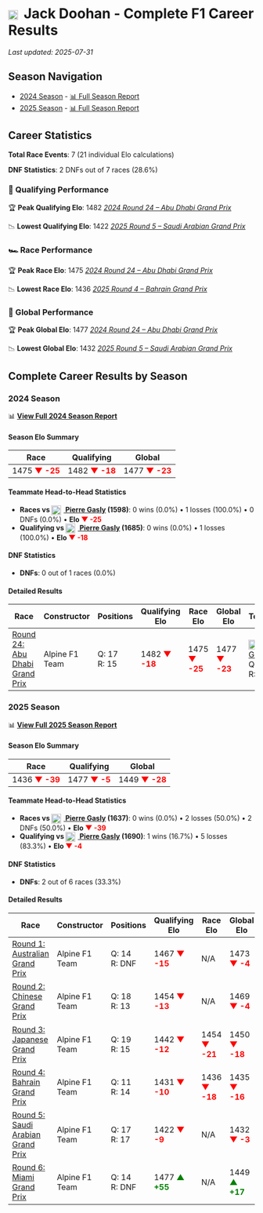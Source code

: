 # <img src="https://upload.wikimedia.org/wikipedia/commons/8/88/Flag_of_Australia_%28converted%29.svg" alt="Australia" width="20" height="auto" style="vertical-align: middle; margin-right: 5px;" onerror="this.outerHTML='🇦🇺'; this.style.marginRight='5px';"/> Jack Doohan - Complete F1 Career Results

*Last updated: 2025-07-31*

## Season Navigation

- [2024 Season](#2024-season) - [📊 Full Season Report](../seasons/2024-season-report)
- [2025 Season](#2025-season) - [📊 Full Season Report](../seasons/2025-season-report)

## Career Statistics

**Total Race Events**: 7 (21 individual Elo calculations)

**DNF Statistics**: 2 DNFs out of 7 races (28.6%)

### 🏁 Qualifying Performance

🏆 **Peak Qualifying Elo**: 1482
   *[2024 Round 24 – Abu Dhabi Grand Prix](../seasons/2024-season-report#round-24-abu-dhabi-grand-prix)*

📉 **Lowest Qualifying Elo**: 1422
   *[2025 Round 5 – Saudi Arabian Grand Prix](../seasons/2025-season-report#round-5-saudi-arabian-grand-prix)*

### 🏎️ Race Performance

🏆 **Peak Race Elo**: 1475
   *[2024 Round 24 – Abu Dhabi Grand Prix](../seasons/2024-season-report#round-24-abu-dhabi-grand-prix)*

📉 **Lowest Race Elo**: 1436
   *[2025 Round 4 – Bahrain Grand Prix](../seasons/2025-season-report#round-4-bahrain-grand-prix)*

### 🌟 Global Performance

🏆 **Peak Global Elo**: 1477
   *[2024 Round 24 – Abu Dhabi Grand Prix](../seasons/2024-season-report#round-24-abu-dhabi-grand-prix)*

📉 **Lowest Global Elo**: 1432
   *[2025 Round 5 – Saudi Arabian Grand Prix](../seasons/2025-season-report#round-5-saudi-arabian-grand-prix)*


## Complete Career Results by Season

### 2024 Season

📊 **[View Full 2024 Season Report](../seasons/2024-season-report)**

#### Season Elo Summary

| Race | Qualifying | Global |
|------|------------|--------|
| 1475 **<span style="color: red;">▼ -25</span>** | 1482 **<span style="color: red;">▼ -18</span>** | 1477 **<span style="color: red;">▼ -23</span>** |

#### Teammate Head-to-Head Statistics

- **Races vs [<img src="https://upload.wikimedia.org/wikipedia/commons/c/c3/Flag_of_France.svg" alt="France" width="20" height="auto" style="vertical-align: middle; margin-right: 5px;" onerror="this.outerHTML='🇫🇷'; this.style.marginRight='5px';"/> Pierre Gasly](pierre-gasly) (1598)**: 0 wins (0.0%) • 1 losses (100.0%) • 0 DNFs (0.0%) • **Elo <span style="color: red;">▼ -25</span>**
- **Qualifying vs [<img src="https://upload.wikimedia.org/wikipedia/commons/c/c3/Flag_of_France.svg" alt="France" width="20" height="auto" style="vertical-align: middle; margin-right: 5px;" onerror="this.outerHTML='🇫🇷'; this.style.marginRight='5px';"/> Pierre Gasly](pierre-gasly) (1685)**: 0 wins (0.0%) • 1 losses (100.0%) • **Elo <span style="color: red;">▼ -18</span>**

#### DNF Statistics

- **DNFs**: 0 out of 1 races (0.0%)

#### Detailed Results

| Race | Constructor | Positions | Qualifying Elo | Race Elo | Global Elo | Teammate |
|------|-------------|-----------|----------------|----------|------------|----------|
| [Round 24: Abu Dhabi Grand Prix](../seasons/2024-season-report#round-24-abu-dhabi-grand-prix) | Alpine F1 Team | Q: 17<br/>R: 15 | 1482 **<span style="color: red;">▼ -18</span>** | 1475 **<span style="color: red;">▼ -25</span>** | 1477 **<span style="color: red;">▼ -23</span>** | [<img src="https://upload.wikimedia.org/wikipedia/commons/c/c3/Flag_of_France.svg" alt="France" width="20" height="auto" style="vertical-align: middle; margin-right: 5px;" onerror="this.outerHTML='🇫🇷'; this.style.marginRight='5px';"/> Pierre Gasly](pierre-gasly)<br/>Q: 5<br/>R: 7 |

### 2025 Season

📊 **[View Full 2025 Season Report](../seasons/2025-season-report)**

#### Season Elo Summary

| Race | Qualifying | Global |
|------|------------|--------|
| 1436 **<span style="color: red;">▼ -39</span>** | 1477 **<span style="color: red;">▼ -5</span>** | 1449 **<span style="color: red;">▼ -28</span>** |

#### Teammate Head-to-Head Statistics

- **Races vs [<img src="https://upload.wikimedia.org/wikipedia/commons/c/c3/Flag_of_France.svg" alt="France" width="20" height="auto" style="vertical-align: middle; margin-right: 5px;" onerror="this.outerHTML='🇫🇷'; this.style.marginRight='5px';"/> Pierre Gasly](pierre-gasly) (1637)**: 0 wins (0.0%) • 2 losses (50.0%) • 2 DNFs (50.0%) • **Elo <span style="color: red;">▼ -39</span>**
- **Qualifying vs [<img src="https://upload.wikimedia.org/wikipedia/commons/c/c3/Flag_of_France.svg" alt="France" width="20" height="auto" style="vertical-align: middle; margin-right: 5px;" onerror="this.outerHTML='🇫🇷'; this.style.marginRight='5px';"/> Pierre Gasly](pierre-gasly) (1690)**: 1 wins (16.7%) • 5 losses (83.3%) • **Elo <span style="color: red;">▼ -4</span>**

#### DNF Statistics

- **DNFs**: 2 out of 6 races (33.3%)

#### Detailed Results

| Race | Constructor | Positions | Qualifying Elo | Race Elo | Global Elo | Teammate |
|------|-------------|-----------|----------------|----------|------------|----------|
| [Round 1: Australian Grand Prix](../seasons/2025-season-report#round-1-australian-grand-prix) | Alpine F1 Team | Q: 14<br/>R: DNF | 1467 **<span style="color: red;">▼ -15</span>** | N/A | 1473 **<span style="color: red;">▼ -4</span>** | [<img src="https://upload.wikimedia.org/wikipedia/commons/c/c3/Flag_of_France.svg" alt="France" width="20" height="auto" style="vertical-align: middle; margin-right: 5px;" onerror="this.outerHTML='🇫🇷'; this.style.marginRight='5px';"/> Pierre Gasly](pierre-gasly)<br/>Q: 9<br/>R: 11 |
| [Round 2: Chinese Grand Prix](../seasons/2025-season-report#round-2-chinese-grand-prix) | Alpine F1 Team | Q: 18<br/>R: 13 | 1454 **<span style="color: red;">▼ -13</span>** | N/A | 1469 **<span style="color: red;">▼ -4</span>** | [<img src="https://upload.wikimedia.org/wikipedia/commons/c/c3/Flag_of_France.svg" alt="France" width="20" height="auto" style="vertical-align: middle; margin-right: 5px;" onerror="this.outerHTML='🇫🇷'; this.style.marginRight='5px';"/> Pierre Gasly](pierre-gasly)<br/>Q: 16<br/>R: DNF |
| [Round 3: Japanese Grand Prix](../seasons/2025-season-report#round-3-japanese-grand-prix) | Alpine F1 Team | Q: 19<br/>R: 15 | 1442 **<span style="color: red;">▼ -12</span>** | 1454 **<span style="color: red;">▼ -21</span>** | 1450 **<span style="color: red;">▼ -18</span>** | [<img src="https://upload.wikimedia.org/wikipedia/commons/c/c3/Flag_of_France.svg" alt="France" width="20" height="auto" style="vertical-align: middle; margin-right: 5px;" onerror="this.outerHTML='🇫🇷'; this.style.marginRight='5px';"/> Pierre Gasly](pierre-gasly)<br/>Q: 11<br/>R: 13 |
| [Round 4: Bahrain Grand Prix](../seasons/2025-season-report#round-4-bahrain-grand-prix) | Alpine F1 Team | Q: 11<br/>R: 14 | 1431 **<span style="color: red;">▼ -10</span>** | 1436 **<span style="color: red;">▼ -18</span>** | 1435 **<span style="color: red;">▼ -16</span>** | [<img src="https://upload.wikimedia.org/wikipedia/commons/c/c3/Flag_of_France.svg" alt="France" width="20" height="auto" style="vertical-align: middle; margin-right: 5px;" onerror="this.outerHTML='🇫🇷'; this.style.marginRight='5px';"/> Pierre Gasly](pierre-gasly)<br/>Q: 4<br/>R: 7 |
| [Round 5: Saudi Arabian Grand Prix](../seasons/2025-season-report#round-5-saudi-arabian-grand-prix) | Alpine F1 Team | Q: 17<br/>R: 17 | 1422 **<span style="color: red;">▼ -9</span>** | N/A | 1432 **<span style="color: red;">▼ -3</span>** | [<img src="https://upload.wikimedia.org/wikipedia/commons/c/c3/Flag_of_France.svg" alt="France" width="20" height="auto" style="vertical-align: middle; margin-right: 5px;" onerror="this.outerHTML='🇫🇷'; this.style.marginRight='5px';"/> Pierre Gasly](pierre-gasly)<br/>Q: 9<br/>R: DNF |
| [Round 6: Miami Grand Prix](../seasons/2025-season-report#round-6-miami-grand-prix) | Alpine F1 Team | Q: 14<br/>R: DNF | 1477 **<span style="color: green;">▲ +55</span>** | N/A | 1449 **<span style="color: green;">▲ +17</span>** | [<img src="https://upload.wikimedia.org/wikipedia/commons/c/c3/Flag_of_France.svg" alt="France" width="20" height="auto" style="vertical-align: middle; margin-right: 5px;" onerror="this.outerHTML='🇫🇷'; this.style.marginRight='5px';"/> Pierre Gasly](pierre-gasly)<br/>Q: 20<br/>R: 13 |

